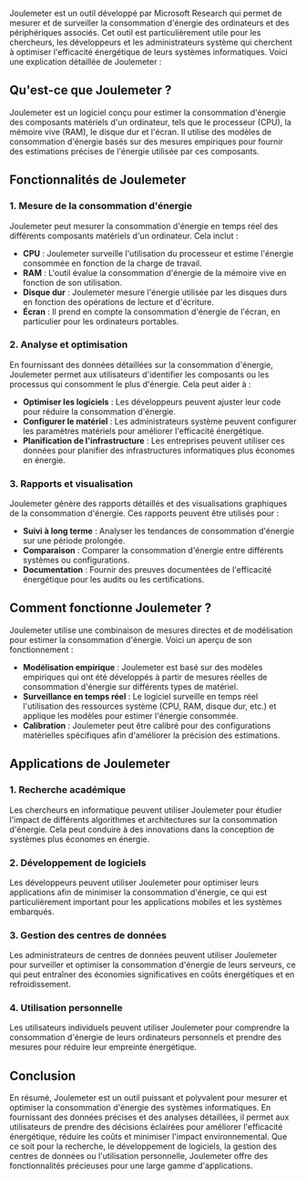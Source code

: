 Joulemeter est un outil développé par Microsoft Research qui permet de mesurer et de surveiller la consommation d'énergie des ordinateurs et des périphériques associés. Cet outil est particulièrement utile pour les chercheurs, les développeurs et les administrateurs système qui cherchent à optimiser l'efficacité énergétique de leurs systèmes informatiques. Voici une explication détaillée de Joulemeter :

## Qu'est-ce que Joulemeter ?

Joulemeter est un logiciel conçu pour estimer la consommation d'énergie des composants matériels d'un ordinateur, tels que le processeur (CPU), la mémoire vive (RAM), le disque dur et l'écran. Il utilise des modèles de consommation d'énergie basés sur des mesures empiriques pour fournir des estimations précises de l'énergie utilisée par ces composants.

## Fonctionnalités de Joulemeter

### 1. **Mesure de la consommation d'énergie**

Joulemeter peut mesurer la consommation d'énergie en temps réel des différents composants matériels d'un ordinateur. Cela inclut :
- **CPU** : Joulemeter surveille l'utilisation du processeur et estime l'énergie consommée en fonction de la charge de travail.
- **RAM** : L'outil évalue la consommation d'énergie de la mémoire vive en fonction de son utilisation.
- **Disque dur** : Joulemeter mesure l'énergie utilisée par les disques durs en fonction des opérations de lecture et d'écriture.
- **Écran** : Il prend en compte la consommation d'énergie de l'écran, en particulier pour les ordinateurs portables.

### 2. **Analyse et optimisation**

En fournissant des données détaillées sur la consommation d'énergie, Joulemeter permet aux utilisateurs d'identifier les composants ou les processus qui consomment le plus d'énergie. Cela peut aider à :
- **Optimiser les logiciels** : Les développeurs peuvent ajuster leur code pour réduire la consommation d'énergie.
- **Configurer le matériel** : Les administrateurs système peuvent configurer les paramètres matériels pour améliorer l'efficacité énergétique.
- **Planification de l'infrastructure** : Les entreprises peuvent utiliser ces données pour planifier des infrastructures informatiques plus économes en énergie.

### 3. **Rapports et visualisation**

Joulemeter génère des rapports détaillés et des visualisations graphiques de la consommation d'énergie. Ces rapports peuvent être utilisés pour :
- **Suivi à long terme** : Analyser les tendances de consommation d'énergie sur une période prolongée.
- **Comparaison** : Comparer la consommation d'énergie entre différents systèmes ou configurations.
- **Documentation** : Fournir des preuves documentées de l'efficacité énergétique pour les audits ou les certifications.

## Comment fonctionne Joulemeter ?

Joulemeter utilise une combinaison de mesures directes et de modélisation pour estimer la consommation d'énergie. Voici un aperçu de son fonctionnement :
- **Modélisation empirique** : Joulemeter est basé sur des modèles empiriques qui ont été développés à partir de mesures réelles de consommation d'énergie sur différents types de matériel.
- **Surveillance en temps réel** : Le logiciel surveille en temps réel l'utilisation des ressources système (CPU, RAM, disque dur, etc.) et applique les modèles pour estimer l'énergie consommée.
- **Calibration** : Joulemeter peut être calibré pour des configurations matérielles spécifiques afin d'améliorer la précision des estimations.

## Applications de Joulemeter

### 1. **Recherche académique**

Les chercheurs en informatique peuvent utiliser Joulemeter pour étudier l'impact de différents algorithmes et architectures sur la consommation d'énergie. Cela peut conduire à des innovations dans la conception de systèmes plus économes en énergie.

### 2. **Développement de logiciels**

Les développeurs peuvent utiliser Joulemeter pour optimiser leurs applications afin de minimiser la consommation d'énergie, ce qui est particulièrement important pour les applications mobiles et les systèmes embarqués.

### 3. **Gestion des centres de données**

Les administrateurs de centres de données peuvent utiliser Joulemeter pour surveiller et optimiser la consommation d'énergie de leurs serveurs, ce qui peut entraîner des économies significatives en coûts énergétiques et en refroidissement.

### 4. **Utilisation personnelle**

Les utilisateurs individuels peuvent utiliser Joulemeter pour comprendre la consommation d'énergie de leurs ordinateurs personnels et prendre des mesures pour réduire leur empreinte énergétique.

## Conclusion

En résumé, Joulemeter est un outil puissant et polyvalent pour mesurer et optimiser la consommation d'énergie des systèmes informatiques. En fournissant des données précises et des analyses détaillées, il permet aux utilisateurs de prendre des décisions éclairées pour améliorer l'efficacité énergétique, réduire les coûts et minimiser l'impact environnemental. Que ce soit pour la recherche, le développement de logiciels, la gestion des centres de données ou l'utilisation personnelle, Joulemeter offre des fonctionnalités précieuses pour une large gamme d'applications.